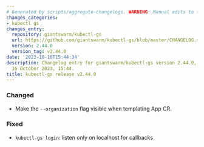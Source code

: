```yaml
---
# Generated by scripts/aggregate-changelogs. WARNING: Manual edits to this files will be overwritten.
changes_categories:
- kubectl gs
changes_entry:
  repository: giantswarm/kubectl-gs
  url: https://github.com/giantswarm/kubectl-gs/blob/master/CHANGELOG.md#2440---2023-10-16
  version: 2.44.0
  version_tag: v2.44.0
date: '2023-10-16T15:44:34'
description: Changelog entry for giantswarm/kubectl-gs version 2.44.0, published on
  16 October 2023, 15:44.
title: kubectl-gs release v2.44.0
---
```


### Changed
- Make the `--organization` flag visible when templating App CR.
### Fixed
- `kubectl-gs login`: listen only on localhost for callbacks
